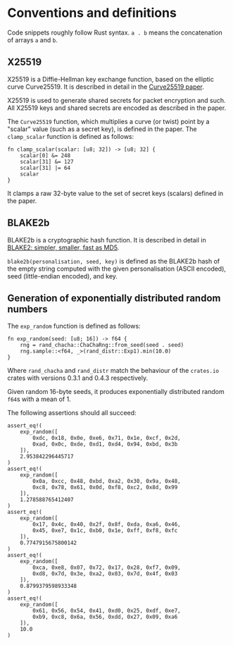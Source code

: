 # Conventions and definitions

Code snippets roughly follow Rust syntax. `a . b` means the concatenation of arrays `a` and `b`.

## X25519

X25519 is a Diffie-Hellman key exchange function, based on the elliptic curve Curve25519. It is
described in detail in the [Curve25519 paper](https://cr.yp.to/ecdh/curve25519-20060209.pdf).

X25519 is used to generate shared secrets for packet encryption and such. All X25519 keys and
shared secrets are encoded as described in the paper.

The `Curve25519` function, which multiplies a curve (or twist) point by a "scalar" value (such as a
secret key), is defined in the paper. The `clamp_scalar` function is defined as follows:

    fn clamp_scalar(scalar: [u8; 32]) -> [u8; 32] {
        scalar[0] &= 248
        scalar[31] &= 127
        scalar[31] |= 64
        scalar
    }

It clamps a raw 32-byte value to the set of secret keys (scalars) defined in the paper.

## BLAKE2b

BLAKE2b is a cryptographic hash function. It is described in detail in [BLAKE2: simpler, smaller,
fast as MD5](https://www.blake2.net/blake2.pdf).

`blake2b(personalisation, seed, key)` is defined as the BLAKE2b hash of the empty string computed
with the given personalisation (ASCII encoded), seed (little-endian encoded), and key.

## Generation of exponentially distributed random numbers

The `exp_random` function is defined as follows:

    fn exp_random(seed: [u8; 16]) -> f64 {
        rng = rand_chacha::ChaChaRng::from_seed(seed . seed)
        rng.sample::<f64, _>(rand_distr::Exp1).min(10.0)
    }

Where `rand_chacha` and `rand_distr` match the behaviour of the `crates.io` crates with versions
0.3.1 and 0.4.3 respectively.

Given random 16-byte seeds, it produces exponentially distributed random `f64`s with a mean of 1.

The following assertions should all succeed:

    assert_eq!(
        exp_random([
            0xdc, 0x18, 0x0e, 0xe6, 0x71, 0x1e, 0xcf, 0x2d,
            0xad, 0x0c, 0xde, 0xd1, 0xd4, 0x94, 0xbd, 0x3b
        ]),
        2.953842296445717
    )
    assert_eq!(
        exp_random([
            0x0a, 0xcc, 0x48, 0xbd, 0xa2, 0x30, 0x9a, 0x48,
            0xc8, 0x78, 0x61, 0x0d, 0xf8, 0xc2, 0x8d, 0x99
        ]),
        1.278588765412407
    )
    assert_eq!(
        exp_random([
            0x17, 0x4c, 0x40, 0x2f, 0x8f, 0xda, 0xa6, 0x46,
            0x45, 0xe7, 0x1c, 0xb0, 0x1e, 0xff, 0xf8, 0xfc
        ]),
        0.7747915675800142
    )
    assert_eq!(
        exp_random([
            0xca, 0xe8, 0x07, 0x72, 0x17, 0x28, 0xf7, 0x09,
            0xd8, 0x7d, 0x3e, 0xa2, 0x03, 0x7d, 0x4f, 0x03
        ]),
        0.8799379598933348
    )
    assert_eq!(
        exp_random([
            0x61, 0x56, 0x54, 0x41, 0xd0, 0x25, 0xdf, 0xe7,
            0xb9, 0xc8, 0x6a, 0x56, 0xdd, 0x27, 0x09, 0xa6
        ]),
        10.0
    )

